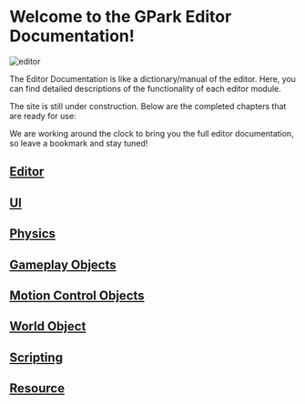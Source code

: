 # Welcome to the GPark Editor Documentation!

![editor](https://qn-basic-content.gpark.io/online/rsXs5KyaJ7Ih1702441248398.jpg)

The Editor Documentation is like a dictionary/manual of the editor. Here, you can find detailed descriptions of the functionality of each editor module.

The site is still under construction. Below are the completed chapters that are ready for use:

We are working around the clock to bring you the full editor documentation, so leave a bookmark and stay tuned!

## [Editor](https://docs.gpark.io/Editor/Editor%20Window%20Interface.html)

## [UI](https://docs.gpark.io/UI/Creating%20User%20Interfaces%20(UI).html)

## [Physics](https://docs.gpark.io/Physics/Physics%20Object.html)

## [Gameplay Objects](https://docs.gpark.io/Gameplay%20Objects/Advanced%20Vehicle.html)

## [Motion Control Objects](https://docs.gpark.io/Motion%20Control%20Objects/Impulse%20Object.html)

## [World Object](https://docs.gpark.io/World%20Objects/Camera.html)

## [Scripting](https://docs.gpark.io/Scripting/Script%20Life%20Cycle.html)

## [Resource](https://docs.gpark.io/Resource/Resources.html)
